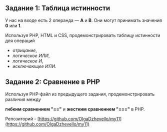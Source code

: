 ## Задание 1:  Таблица истинности

У нас на входе есть 2 операнда — **A** и **B**. Они могут принимать значения **0** или **1**. 

Используя  PHP, HTML и CSS, продемонстрировать таблицу истинности для  операций  

* *отрицание*, 
* *логическое ИЛИ*,
* *логическое И*,
* *исключающее ИЛИ*.

## Задание 2:  Сравнение в PHP

Используя PHP-файл из предыдущего задания, продемонстрировать различия между 

**гибким сравнением "=="** и **жестким сравнением "==="** в PHP.

Репозиторий - [https://github.com/OlgaDzhevello/my11](https://github.com/OlgaDzhevello/my11)
